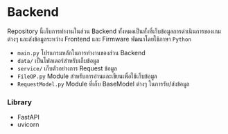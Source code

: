 # Backend
Repository นี้เก็บการทำงานในส่วน Backend ทั้งหมดเป็นทั้งที่เก็บข้อมูลการดำเนินการของเกมต่างๆ และส่งข้อมูลระหว่าง Frontend และ Firmware พัฒนาโดยใช้ภาษา `Python`

- `main.py` โปรแกรมหลักในการทำงานของส่วน Backend  
- `data/` เป็นโฟลเดอร์สำหรับเก็บข้อมูล
- `service/` เก็บตัวอย่างการ Request ข้อมูล
- `FileOP.py` Module สำหรับการอ่านและเขียนเพื่อใช้เก็บข้อมูล
- `RequestModel.py` Module ที่เก็บ BaseModel ต่างๆ ในการรับ/ส่งข้อมูล

### Library
- FastAPI
- uvicorn
